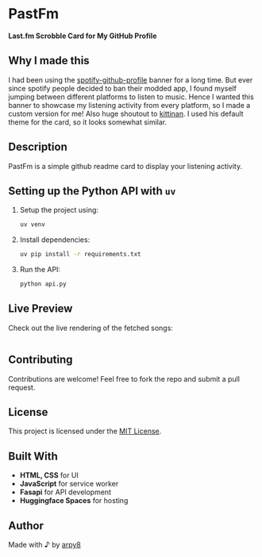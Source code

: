 # PastFm
**Last.fm Scrobble Card for My GitHub Profile**

## Why I made this
I had been using the [spotify-github-profile](https://github.com/kittinan/spotify-github-profile) banner for a long time. But ever since spotify people decided to ban their modded app, I found myself jumping between different platforms to listen to music. Hence I wanted this banner to showcase my listening activity from every platform, so I made a custom version for me!
Also huge shoutout to [kittinan](https://github.com/kittinan). I used his default theme for the card, so it looks somewhat similar.

## Description
PastFm is a simple github readme card to display your listening activity.

<!-- ## Flowchart
![flowchart](static/image-1.png) -->

## Setting up the Python API with `uv`
1. Setup the project using:
   ```sh
   uv venv
   ```
2. Install dependencies:
   ```sh
   uv pip install -r requirements.txt
   ```
3. Run the API:
   ```sh
   python api.py
   ```

## Live Preview
Check out the live rendering of the fetched songs:

<a href="https://arpy8-pastfm-backend.hf.space/redirect">
    <img src="https://arpy8-pastfm-backend.hf.space/live" alt="" />
</a>

## Contributing
Contributions are welcome! Feel free to fork the repo and submit a pull request.

## License
This project is licensed under the [MIT License](LICENSE).

## Built With
- **HTML, CSS** for UI
- **JavaScript** for service worker
- **Fasapi** for API development
- **Huggingface Spaces** for hosting

## Author
Made with ♪ by [arpy8](https://arpy8.com)
